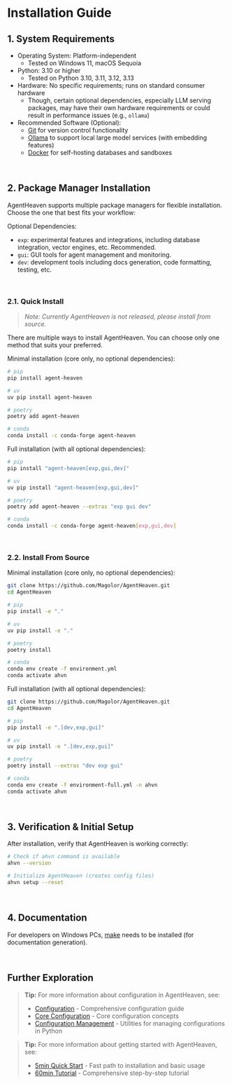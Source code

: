 # Installation Guide

## 1. System Requirements

- Operating System: Platform-independent
    - Tested on Windows 11, macOS Sequoia
- Python: 3.10 or higher
    - Tested on Python 3.10, 3.11, 3.12, 3.13
- Hardware: No specific requirements; runs on standard consumer hardware
    - Though, certain optional dependencies, especially LLM serving packages, may have their own hardware requirements or could result in performance issues (e.g., `ollama`)
- Recommended Software (Optional):
    - [Git](https://git-scm.com/) for version control functionality
    - [Ollama](https://ollama.com/) to support local large model services (with embedding features)
    - [Docker](https://www.docker.com/) for self-hosting databases and sandboxes

<br/>

## 2. Package Manager Installation

AgentHeaven supports multiple package managers for flexible installation. Choose the one that best fits your workflow:

Optional Dependencies:
- `exp`: experimental features and integrations, including database integration, vector engines, etc. Recommended.
- `gui`: GUI tools for agent management and monitoring.
- `dev`: development tools including docs generation, code formatting, testing, etc.

<br/>

### 2.1. Quick Install

> *Note: Currently AgentHeaven is not released, please install from source.*

There are multiple ways to install AgentHeaven. You can choose only one method that suits your preferred.

Minimal installation (core only, no optional dependencies):

```bash
# pip
pip install agent-heaven

# uv
uv pip install agent-heaven

# poetry
poetry add agent-heaven

# conda
conda install -c conda-forge agent-heaven
```

Full installation (with all optional dependencies):

```bash
# pip
pip install "agent-heaven[exp,gui,dev]"

# uv
uv pip install "agent-heaven[exp,gui,dev]"

# poetry
poetry add agent-heaven --extras "exp gui dev"

# conda
conda install -c conda-forge agent-heaven[exp,gui,dev]
```

<br/>

### 2.2. Install From Source

Minimal installation (core only, no optional dependencies):

```bash
git clone https://github.com/Magolor/AgentHeaven.git
cd AgentHeaven

# pip
pip install -e "."

# uv
uv pip install -e "."

# poetry
poetry install

# conda
conda env create -f environment.yml
conda activate ahvn
```

Full installation (with all optional dependencies):

```bash
git clone https://github.com/Magolor/AgentHeaven.git
cd AgentHeaven

# pip
pip install -e ".[dev,exp,gui]"

# uv
uv pip install -e ".[dev,exp,gui]"

# poetry
poetry install --extras "dev exp gui"

# conda
conda env create -f environment-full.yml -n ahvn
conda activate ahvn
```

<br/>

## 3. Verification & Initial Setup

After installation, verify that AgentHeaven is working correctly:

```bash
# Check if ahvn command is available
ahvn --version

# Initialize AgentHeaven (creates config files)
ahvn setup --reset
```

<br/>

## 4. Documentation

For developers on Windows PCs, [make](https://www.cygwin.com/) needs to be installed (for documentation generation).

<br/>

## Further Exploration

> **Tip:** For more information about configuration in AgentHeaven, see:
> - [Configuration](../configuration/index.md) - Comprehensive configuration guide
> - [Core Configuration](../configuration/core.md) - Core configuration concepts
> - [Configuration Management](../python-guide/utils/basic/config_utils.md) - Utilities for managing configurations in Python

> **Tip:** For more information about getting started with AgentHeaven, see:
> - [5min Quick Start](./5min-quickstart.md) - Fast path to installation and basic usage
> - [60min Tutorial](./60min-tutorial.md) - Comprehensive step-by-step tutorial

<br/>
